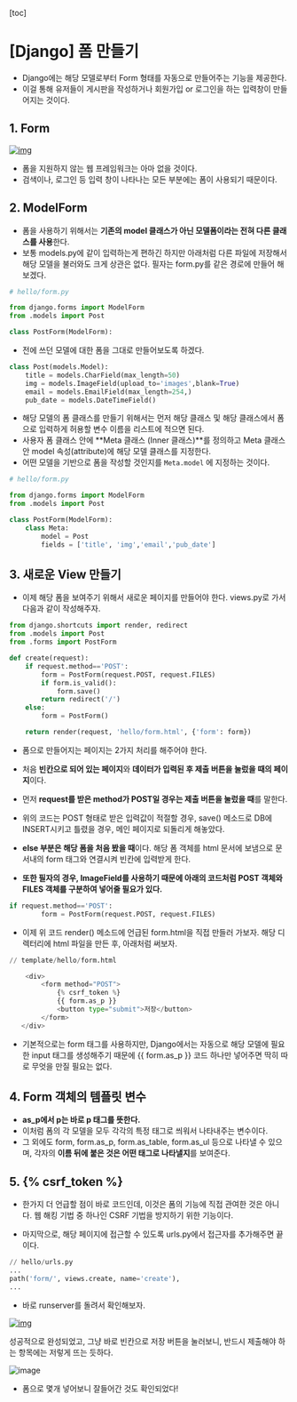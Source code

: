 [toc]

# [Django] 폼 만들기

- Django에는 해당 모델로부터 Form 형태를 자동으로 만들어주는 기능을 제공한다. 
- 이걸 통해 유저들이 게시판을 작성하거나 회원가입 or 로그인을 하는 입력창이 만들어지는 것이다.

## 1. Form

[![img](https://mblogthumb-phinf.pstatic.net/MjAxODA3MTRfMjgx/MDAxNTMxNTU4NzA2OTI5.0iD-yAbMrA6jhPC6m3Kn_G7hTsDRWgOw6HKHhnIznSEg.PEjUabsFpqnVJ02tjHzSyEzkyN0AzeuDzcFJfShEFQ4g.PNG.shino1025/image.png?type=w800)](https://m.blog.naver.com/shino1025/221319135887#)

- 폼을 지원하지 않는 웹 프레임워크는 아마 없을 것이다. 
- 검색이나, 로그인 등 입력 창이 나타나는 모든 부분에는 폼이 사용되기 때문이다.

## 2. ModelForm

- 폼을 사용하기 위해서는 **기존의 model 클래스가 아닌 모델폼이라는 전혀 다른 클래스를 사용**한다. 
- 보통 models.py에 같이 입력하는게 편하긴 하지만 아래처럼 다른 파일에 저장해서 해당 모델을 불러와도 크게 상관은 없다. 필자는 form.py를 같은 경로에 만들어 해보겠다.

```python
# hello/form.py

from django.forms import ModelForm
from .models import Post

class PostForm(ModelForm):
```

- 전에 쓰던 모델에 대한 폼을 그대로 만들어보도록 하겠다.

```python
class Post(models.Model):
    title = models.CharField(max_length=50)
    img = models.ImageField(upload_to='images',blank=True)
    email = models.EmailField(max_length=254,)
    pub_date = models.DateTimeField()
```

- 해당 모델의 폼 클래스를 만들기 위해서는 먼저 해당 클래스 및 해당 클래스에서 폼으로 입력하게 허용할 변수 이름을 리스트에 적으면 된다.
- 사용자 폼 클래스 안에 **Meta 클래스 (Inner 클래스)**를 정의하고 Meta 클래스 안 model 속성(attribute)에 해당 모델 클래스를 지정한다. 
- 어떤 모델을 기반으로 폼을 작성할 것인지를 `Meta.model` 에 지정하는 것이다.

```python
# hello/form.py

from django.forms import ModelForm
from .models import Post

class PostForm(ModelForm):
    class Meta:
        model = Post
        fields = ['title', 'img','email','pub_date']
```


## 3. 새로운 View 만들기

- 이제 해당 폼을 보여주기 위해서 새로운 페이지를 만들어야 한다. views.py로 가서 다음과 같이 작성해주자.

```python
from django.shortcuts import render, redirect
from .models import Post
from .forms import PostForm

def create(request):
    if request.method=='POST':
        form = PostForm(request.POST, request.FILES)
        if form.is_valid():
            form.save()
        return redirect('/')
    else:
        form = PostForm()

    return render(request, 'hello/form.html', {'form': form})
```

- 폼으로 만들어지는 페이지는 2가지 처리를 해주어야 한다. 
- 처음 **빈칸으로 되어 있는 페이지**와 **데이터가 입력된 후 제출 버튼을 눌렀을 때의 페이지**이다.

- 먼저 **request를 받은 method가 POST일 경우는 제출 버튼을 눌렀을 때**를 말한다. 
- 위의 코드는 POST 형태로 받은 입력값이 적절할 경우, save() 메소드로 DB에 INSERT시키고 틀렸을 경우, 메인 페이지로 되돌리게 해놓았다.
- **else 부분은 해당 폼을 처음 봤을 때**이다. 해당 폼 객체를 html 문서에 보냄으로 문서내의 form 태그와 연결시켜 빈칸에 입력받게 한다.
- **또한 필자의 경우, ImageField를 사용하기 때문에 아래의 코드처럼 POST 객체와 FILES 객체를 구분하여 넣어줄 필요가 있다.**

```python
if request.method=='POST':
        form = PostForm(request.POST, request.FILES)
```

- 이제 위 코드 render() 메소드에 언급된 form.html을 직접 만들러 가보자. 해당 디렉터리에 html 파일을 만든 후, 아래처럼 써보자.

```python
// template/hello/form.html

    <div>
        <form method="POST">
            {% csrf_token %}
            {{ form.as_p }}
            <button type="submit">저장</button>
        </form>
   </div>
```

- 기본적으로는 form 태그를 사용하지만, Django에서는 자동으로 해당 모델에 필요한 input 태그를 생성해주기 때문에 {{ form.as_p }} 코드 하나만 넣어주면 딱히 따로 무엇을 만질 필요는 없다.

## 4. Form 객체의 템플릿 변수

- **as_p에서 p는 바로 p 태그를 뜻한다.** 
- 이처럼 폼의 각 모델을 모두 각각의 특정 태그로 씌워서 나타내주는 변수이다. 
- 그 외에도 form, form.as_p, form.as_table, form.as_ul 등으로 나타낼 수 있으며, 각자의 **이름 뒤에 붙은 것은 어떤 태그로 나타낼지**를 보여준다.

## 5. {% csrf_token %}

- 한가지 더 언급할 점이 바로 코드인데, 이것은 폼의 기능에 직접 관여한 것은 아니다. 웹 해킹 기법 중 하나인 CSRF 기법을 방지하기 위한 기능이다.

- 마지막으로, 해당 페이지에 접근할 수 있도록 urls.py에서 접근자를 추가해주면 끝이다.

```python
// hello/urls.py
...
path('form/', views.create, name='create'),
...
```

- 바로 runserver를 돌려서 확인해보자.

[![img](https://mblogthumb-phinf.pstatic.net/MjAxODA3MTRfMTgx/MDAxNTMxNTY5NDYwOTcx.c_31VosK0M9ktbPsgyx1UFq9Qw6XNq0jdEwD6vu9qDQg.xhcWRtK1F1ZMU1mGoC6kIoD6aEowmFVxti4bp7xaPlUg.PNG.shino1025/image.png?type=w800)](https://m.blog.naver.com/shino1025/221319135887#)

성공적으로 완성되었고, 그냥 바로 빈칸으로 저장 버튼을 눌러보니, 반드시 제출해야 하는 항목에는 저렇게 뜨는 듯하다.

![image](https://user-images.githubusercontent.com/26649731/75838514-96722100-5e09-11ea-9d4f-3cdfb499f7ba.png)

- 폼으로 몇개 넣어보니 잘들어간 것도 확인되었다!

